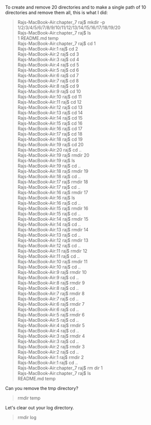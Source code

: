 To create and remove 20 directories and to make a single path of 10 directories and remove them all, this is what I did: <br>

<blockquote> 
Rajs-MacBook-Air:chapter_7 raj$ mkdir -p 1/2/3/4/5/6/7/8/9/10/11/12/13/14/15/16/17/18/19/20 <br>
Rajs-MacBook-Air:chapter_7 raj$ ls <br>
1		README.md	temp <br>
Rajs-MacBook-Air:chapter_7 raj$ cd 1 <br>
Rajs-MacBook-Air:1 raj$ cd 2 <br>
Rajs-MacBook-Air:2 raj$ cd 3 <br>
Rajs-MacBook-Air:3 raj$ cd 4 <br>
Rajs-MacBook-Air:4 raj$ cd 5 <br>
Rajs-MacBook-Air:5 raj$ cd 6 <br>
Rajs-MacBook-Air:6 raj$ cd 7 <br>
Rajs-MacBook-Air:7 raj$ cd 8 <br>
Rajs-MacBook-Air:8 raj$ cd 9 <br>
Rajs-MacBook-Air:9 raj$ cd 10 <br>
Rajs-MacBook-Air:10 raj$ cd 11 <br>
Rajs-MacBook-Air:11 raj$ cd 12 <br>
Rajs-MacBook-Air:12 raj$ cd 13 <br>
Rajs-MacBook-Air:13 raj$ cd 14 <br>
Rajs-MacBook-Air:14 raj$ cd 15 <br>
Rajs-MacBook-Air:15 raj$ cd 16 <br>
Rajs-MacBook-Air:16 raj$ cd 17 <br>
Rajs-MacBook-Air:17 raj$ cd 18 <br>
Rajs-MacBook-Air:18 raj$ cd 19 <br>
Rajs-MacBook-Air:19 raj$ cd 20 <br>
Rajs-MacBook-Air:20 raj$ cd .. <br>
Rajs-MacBook-Air:19 raj$ rmdir 20 <br> 
Rajs-MacBook-Air:19 raj$ ls <br>
Rajs-MacBook-Air:19 raj$ cd .. <br>
Rajs-MacBook-Air:18 raj$ rmdir 19 <br>
Rajs-MacBook-Air:18 raj$ cd .. <br>
Rajs-MacBook-Air:17 raj$ rmdir 18 <br>
Rajs-MacBook-Air:17 raj$ cd .. <br>
Rajs-MacBook-Air:16 raj$ rmdir 17 <br>
Rajs-MacBook-Air:16 raj$ ls <br>
Rajs-MacBook-Air:16 raj$ cd .. <br>
Rajs-MacBook-Air:15 raj$ rmdir 16 <br>
Rajs-MacBook-Air:15 raj$ cd .. <br>
Rajs-MacBook-Air:14 raj$ rmdir 15 <br>
Rajs-MacBook-Air:14 raj$ cd .. <br>
Rajs-MacBook-Air:13 raj$ rmdir 14 <br>
Rajs-MacBook-Air:13 raj$ cd .. <br>
Rajs-MacBook-Air:12 raj$ rmdir 13 <br>
Rajs-MacBook-Air:12 raj$ cd .. <br>
Rajs-MacBook-Air:11 raj$ rmdir 12 <br>
Rajs-MacBook-Air:11 raj$ cd .. <br>
Rajs-MacBook-Air:10 raj$ rmdir 11 <br>
Rajs-MacBook-Air:10 raj$ cd .. <br>
Rajs-MacBook-Air:9 raj$ rmdir 10 <br>
Rajs-MacBook-Air:9 raj$ cd .. <br>
Rajs-MacBook-Air:8 raj$ rmdir 9 <br>
Rajs-MacBook-Air:8 raj$ cd .. <br>
Rajs-MacBook-Air:7 raj$ rmdir 8 <br>
Rajs-MacBook-Air:7 raj$ cd .. <br>
Rajs-MacBook-Air:6 raj$ rmdir 7 <br>
Rajs-MacBook-Air:6 raj$ cd .. <br>
Rajs-MacBook-Air:5 raj$ rmdir 6 <br>
Rajs-MacBook-Air:5 raj$ cd .. <br>
Rajs-MacBook-Air:4 raj$ rmdir 5 <br>
Rajs-MacBook-Air:4 raj$ cd .. <br>
Rajs-MacBook-Air:3 raj$ rmdir 4 <br>
Rajs-MacBook-Air:3 raj$ cd .. <br>
Rajs-MacBook-Air:2 raj$ rmdir 3 <br>
Rajs-MacBook-Air:2 raj$ cd .. <br>
Rajs-MacBook-Air:1 raj$ rmdir 2 <br>
Rajs-MacBook-Air:1 raj$ cd .. <br>
Rajs-MacBook-Air:chapter_7 raj$ rm dir 1 <br>
Rajs-MacBook-Air:chapter_7 raj$ ls <br>
README.md	temp <br>
</blockquote>

Can you remove the tmp directory?
> rmdir temp

Let's clear out your log directory.
> rmdir log

